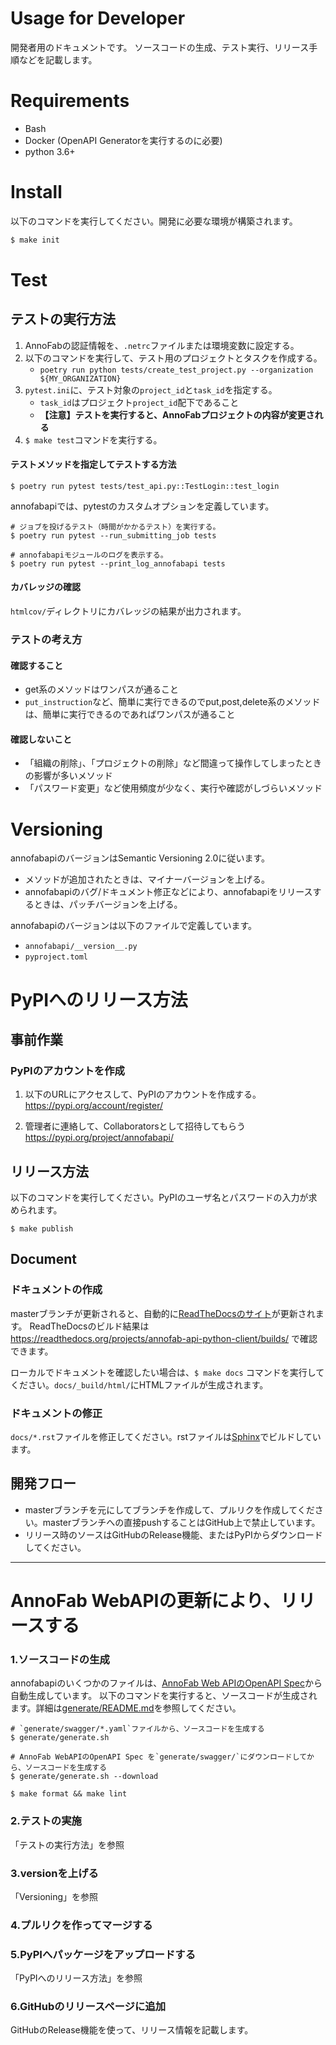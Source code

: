 # Usage for Developer
開発者用のドキュメントです。
ソースコードの生成、テスト実行、リリース手順などを記載します。

# Requirements
* Bash
* Docker (OpenAPI Generatorを実行するのに必要)
* python 3.6+

# Install
以下のコマンドを実行してください。開発に必要な環境が構築されます。

```bash
$ make init
```

# Test

## テストの実行方法
1. AnnoFabの認証情報を、`.netrc`ファイルまたは環境変数に設定する。
2. 以下のコマンドを実行して、テスト用のプロジェクトとタスクを作成する。
     * `poetry run python tests/create_test_project.py --organization ${MY_ORGANIZATION}`
3. `pytest.ini`に、テスト対象の`project_id`と`task_id`を指定する。
    * `task_id`はプロジェクト`project_id`配下であること
    * **【注意】テストを実行すると、AnnoFabプロジェクトの内容が変更される**
4. `$ make test`コマンドを実行する。


#### テストメソッドを指定してテストする方法

```
$ poetry run pytest tests/test_api.py::TestLogin::test_login
```

annofabapiでは、pytestのカスタムオプションを定義しています。

```
# ジョブを投げるテスト（時間がかかるテスト）を実行する。
$ poetry run pytest --run_submitting_job tests 

# annofabapiモジュールのログを表示する。
$ poetry run pytest --print_log_annofabapi tests 
```

#### カバレッジの確認
`htmlcov/`ディレクトリにカバレッジの結果が出力されます。



### テストの考え方
#### 確認すること
* get系のメソッドはワンパスが通ること
* `put_instruction`など、簡単に実行できるのでput,post,delete系のメソッドは、簡単に実行できるのであればワンパスが通ること

#### 確認しないこと
* 「組織の削除」、「プロジェクトの削除」など間違って操作してしまったときの影響が多いメソッド
* 「パスワード変更」など使用頻度が少なく、実行や確認がしづらいメソッド


# Versioning
annofabapiのバージョンはSemantic Versioning 2.0に従います。
* メソッドが追加されたときは、マイナーバージョンを上げる。
* annofabapiのバグ/ドキュメント修正などにより、annofabapiをリリースするときは、パッチバージョンを上げる。

annofabapiのバージョンは以下のファイルで定義しています。
* `annofabapi/__version__.py`
* `pyproject.toml`


# PyPIへのリリース方法

## 事前作業

### PyPIのアカウントを作成
1. 以下のURLにアクセスして、PyPIのアカウントを作成する。
https://pypi.org/account/register/

2. 管理者に連絡して、Collaboratorsとして招待してもらう
https://pypi.org/project/annofabapi/

## リリース方法
以下のコマンドを実行してください。PyPIのユーザ名とパスワードの入力が求められます。

```
$ make publish
```


## Document
### ドキュメントの作成
masterブランチが更新されると、自動的に[ReadTheDocsのサイト](https://annofab-api-python-client.readthedocs.io/)が更新されます。
ReadTheDocsのビルド結果は https://readthedocs.org/projects/annofab-api-python-client/builds/ で確認できます。

ローカルでドキュメントを確認したい場合は、`$ make docs` コマンドを実行してください。`docs/_build/html/`にHTMLファイルが生成されます。


### ドキュメントの修正
`docs/*.rst`ファイルを修正してください。rstファイルは[Sphinx](https://www.sphinx-doc.org/en/master/)でビルドしています。



## 開発フロー
* masterブランチを元にしてブランチを作成して、プルリクを作成してください。masterブランチへの直接pushすることはGitHub上で禁止しています。
* リリース時のソースはGitHubのRelease機能、またはPyPIからダウンロードしてください。




-----------------
# AnnoFab WebAPIの更新により、リリースする
### 1.ソースコードの生成

annofabapiのいくつかのファイルは、[AnnoFab Web APIのOpenAPI Spec](https://annofab.com/docs/api/swagger.yaml)から自動生成しています。
以下のコマンドを実行すると、ソースコードが生成されます。詳細は[generate/README.md](generate/README.md)を参照してください。

```
# `generate/swagger/*.yaml`ファイルから、ソースコードを生成する
$ generate/generate.sh

# AnnoFab WebAPIのOpenAPI Spec を`generate/swagger/`にダウンロードしてから、ソースコードを生成する
$ generate/generate.sh --download

$ make format && make lint
```

### 2.テストの実施
「テストの実行方法」を参照

### 3.versionを上げる
「Versioning」を参照

### 4.プルリクを作ってマージする

### 5.PyPIへパッケージをアップロードする
「PyPIへのリリース方法」を参照

### 6.GitHubのリリースページに追加
GitHubのRelease機能を使って、リリース情報を記載します。







